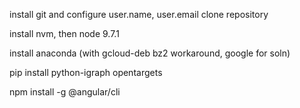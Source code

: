 install git and configure user.name, user.email
clone repository

install nvm, then node 9.7.1

install anaconda (with gcloud-deb bz2 workaround, google for soln)

pip install python-igraph opentargets

npm install -g @angular/cli
